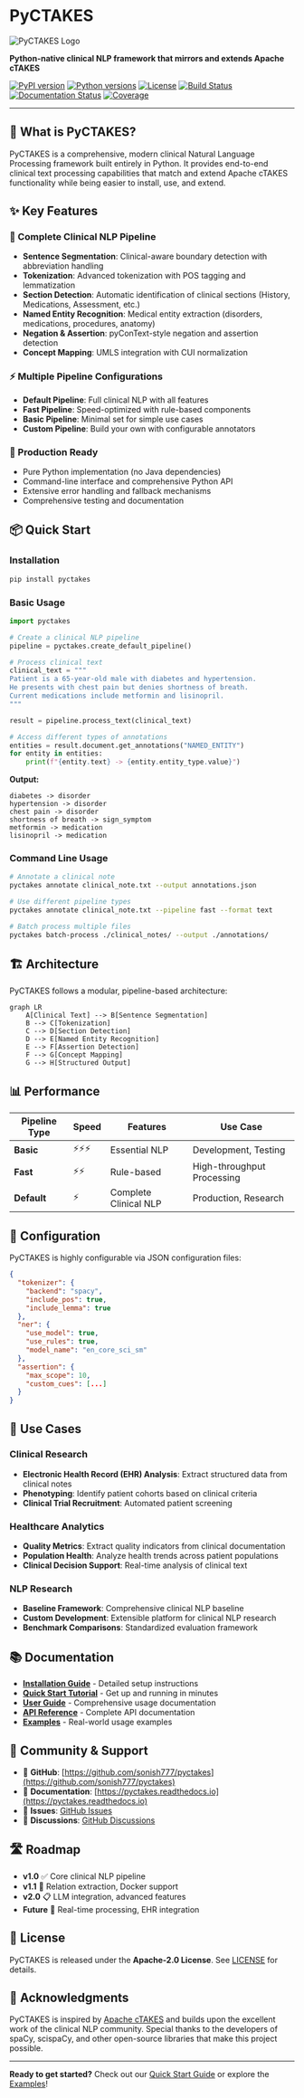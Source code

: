 # PyCTAKES

![PyCTAKES Logo](https://img.shields.io/badge/PyCTAKES-Clinical%20NLP-teal?style=for-the-badge)

**Python-native clinical NLP framework that mirrors and extends Apache cTAKES**

[![PyPI version](https://badge.fury.io/py/pyctakes.svg)](https://badge.fury.io/py/pyctakes)
[![Python versions](https://img.shields.io/pypi/pyversions/pyctakes.svg)](https://pypi.org/project/pyctakes/)
[![License](https://img.shields.io/badge/License-Apache%202.0-blue.svg)](https://opensource.org/licenses/Apache-2.0)
[![Build Status](https://github.com/sonish777/pyctakes/workflows/CI/badge.svg)](https://github.com/sonish777/pyctakes/actions)
[![Documentation Status](https://readthedocs.org/projects/pyctakes/badge/?version=latest)](https://pyctakes.readthedocs.io/en/latest/?badge=latest)
[![Coverage](https://codecov.io/gh/sonish777/pyctakes/branch/main/graph/badge.svg)](https://codecov.io/gh/sonish777/pyctakes)

---

## 🏥 What is PyCTAKES?

PyCTAKES is a comprehensive, modern clinical Natural Language Processing framework built entirely in Python. It provides end-to-end clinical text processing capabilities that match and extend Apache cTAKES functionality while being easier to install, use, and extend.

## ✨ Key Features

### 🔬 Complete Clinical NLP Pipeline
- **Sentence Segmentation**: Clinical-aware boundary detection with abbreviation handling
- **Tokenization**: Advanced tokenization with POS tagging and lemmatization
- **Section Detection**: Automatic identification of clinical sections (History, Medications, Assessment, etc.)
- **Named Entity Recognition**: Medical entity extraction (disorders, medications, procedures, anatomy)
- **Negation & Assertion**: pyConText-style negation and assertion detection
- **Concept Mapping**: UMLS integration with CUI normalization

### ⚡ Multiple Pipeline Configurations
- **Default Pipeline**: Full clinical NLP with all features
- **Fast Pipeline**: Speed-optimized with rule-based components
- **Basic Pipeline**: Minimal set for simple use cases
- **Custom Pipeline**: Build your own with configurable annotators

### 🚀 Production Ready
- Pure Python implementation (no Java dependencies)
- Command-line interface and comprehensive Python API
- Extensive error handling and fallback mechanisms
- Comprehensive testing and documentation

## 📦 Quick Start

### Installation

```bash
pip install pyctakes
```

### Basic Usage

```python
import pyctakes

# Create a clinical NLP pipeline
pipeline = pyctakes.create_default_pipeline()

# Process clinical text
clinical_text = """
Patient is a 65-year-old male with diabetes and hypertension.
He presents with chest pain but denies shortness of breath.
Current medications include metformin and lisinopril.
"""

result = pipeline.process_text(clinical_text)

# Access different types of annotations
entities = result.document.get_annotations("NAMED_ENTITY")
for entity in entities:
    print(f"{entity.text} -> {entity.entity_type.value}")
```

**Output:**
```
diabetes -> disorder
hypertension -> disorder  
chest pain -> disorder
shortness of breath -> sign_symptom
metformin -> medication
lisinopril -> medication
```

### Command Line Usage

```bash
# Annotate a clinical note
pyctakes annotate clinical_note.txt --output annotations.json

# Use different pipeline types
pyctakes annotate clinical_note.txt --pipeline fast --format text

# Batch process multiple files
pyctakes batch-process ./clinical_notes/ --output ./annotations/
```

## 🏗️ Architecture

PyCTAKES follows a modular, pipeline-based architecture:

```mermaid
graph LR
    A[Clinical Text] --> B[Sentence Segmentation]
    B --> C[Tokenization]
    C --> D[Section Detection]
    D --> E[Named Entity Recognition]
    E --> F[Assertion Detection]
    F --> G[Concept Mapping]
    G --> H[Structured Output]
```

## 📊 Performance

| Pipeline Type | Speed | Features | Use Case |
|---------------|-------|----------|----------|
| **Basic** | ⚡⚡⚡ | Essential NLP | Development, Testing |
| **Fast** | ⚡⚡ | Rule-based | High-throughput Processing |
| **Default** | ⚡ | Complete Clinical NLP | Production, Research |

## 🔧 Configuration

PyCTAKES is highly configurable via JSON configuration files:

```json
{
  "tokenizer": {
    "backend": "spacy",
    "include_pos": true,
    "include_lemma": true
  },
  "ner": {
    "use_model": true,
    "use_rules": true,
    "model_name": "en_core_sci_sm"
  },
  "assertion": {
    "max_scope": 10,
    "custom_cues": [...]
  }
}
```

## 🌟 Use Cases

### Clinical Research
- **Electronic Health Record (EHR) Analysis**: Extract structured data from clinical notes
- **Phenotyping**: Identify patient cohorts based on clinical criteria
- **Clinical Trial Recruitment**: Automated patient screening

### Healthcare Analytics
- **Quality Metrics**: Extract quality indicators from clinical documentation
- **Population Health**: Analyze health trends across patient populations
- **Clinical Decision Support**: Real-time analysis of clinical text

### NLP Research
- **Baseline Framework**: Comprehensive clinical NLP baseline
- **Custom Development**: Extensible platform for clinical NLP research
- **Benchmark Comparisons**: Standardized evaluation framework

## 📚 Documentation

- **[Installation Guide](installation.md)** - Detailed setup instructions
- **[Quick Start Tutorial](quickstart.md)** - Get up and running in minutes
- **[User Guide](user-guide/pipeline.md)** - Comprehensive usage documentation
- **[API Reference](api/pipeline.md)** - Complete API documentation
- **[Examples](examples.md)** - Real-world usage examples

## 🤝 Community & Support

- 📂 **GitHub**: [https://github.com/sonish777/pyctakes](https://github.com/sonish777/pyctakes)
- 📖 **Documentation**: [https://pyctakes.readthedocs.io](https://pyctakes.readthedocs.io)
- 🐛 **Issues**: [GitHub Issues](https://github.com/sonish777/pyctakes/issues)
- 💬 **Discussions**: [GitHub Discussions](https://github.com/sonish777/pyctakes/discussions)

## 🛣️ Roadmap

- **v1.0** ✅ Core clinical NLP pipeline
- **v1.1** 🔄 Relation extraction, Docker support
- **v2.0** 📋 LLM integration, advanced features
- **Future** 🔮 Real-time processing, EHR integration

## 📄 License

PyCTAKES is released under the **Apache-2.0 License**. See [LICENSE](LICENSE) for details.

## 🙏 Acknowledgments

PyCTAKES is inspired by [Apache cTAKES](https://ctakes.apache.org/) and builds upon the excellent work of the clinical NLP community. Special thanks to the developers of spaCy, scispaCy, and other open-source libraries that make this project possible.

---

**Ready to get started?** Check out our [Quick Start Guide](quickstart.md) or explore the [Examples](examples.md)!
